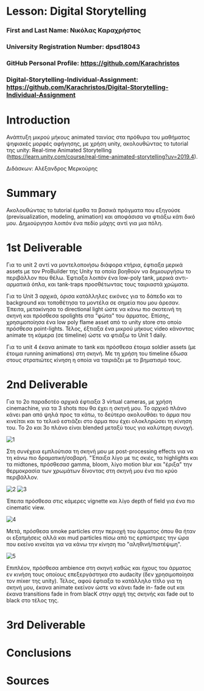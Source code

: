 # Lesson: Digital Storytelling

### First and Last Name: Νικόλας Καραχρήστος
### University Registration Number: dpsd18043 
### GitHub Personal Profile: https://github.com/Karachristos 
### Digital-Storytelling-Individual-Assignment: https://github.com/Karachristos/Digital-Storytelling-Individual-Assignment

# Introduction

Ανάπτυξη μικρού μήκους animated ταινίας στα πρόθυρα του μαθήματος ψηφιακές μορφές αφήγησης, με χρήση unity, ακολουθώντας το tutorial της unity: Real-time Animated Storytelling (https://learn.unity.com/course/real-time-animated-storytelling?uv=2019.4).

Διδάσκων: Αλέξανδρος Μερκούρης

# Summary

Ακολουθώντας το tutorial έμαθα τα βασικά πράγματα που εξηγούσε (previsualization, modeling, animation) και αποφάσισα να φτιάξω κάτι δικό μου.
Δημιούργησα λοιπόν ένα πεδίο μάχης αντί για μια πόλη.

# 1st Deliverable

Για το unit 2 αντί να μοντελοποιήσω διάφορα κτήρια, έφτιαξα μερικά assets με τον ProBuilder της Unity τα οποία βοηθούν να δημιουργήσω το περιβάλλον που θέλω.
Έφτιαξα λοιπόν ένα low-poly tank, μερικά αντι-αρματικά όπλα, και tank-traps προσθέτωντας τους ταιριαστά χρώματα.

Για το Unit 3 αρχικά, όρισα κατάλληλες εικόνες για το δάπεδο και το background και τοποθέτησα τα μοντέλα σε σημεία που μου άρεσαν.
Έπειτα, μετακίνησα το directional light ώστε να κάνω πιο σκοτεινή τη σκηνή και πρόσθεσα spolights στα "φώτα" του άρματος. Επίσης, χρησιμοποίησα ένα low poly flame asset από το unity store στο οποίο πρόσθεσα point-lights. Τέλος, έξτιαξα ένα μικρού μήκους video κάνοντας animate τη κάμερα (σε timeline) ώστε να φτιάξω το Unit 1 daily.

Για το unit 4 έκανα animate το tank και πρόσθεσα έτοιμα soldier assets (με έτοιμα running animations) στη σκηνή. Με τη χρήση του timeline έδωσα στους στρατιώτες κίνηση 
η οποία να ταιριάζει με το βηματισμό τους.

# 2nd Deliverable

Για το 2ο παραδοτέο αρχικά έφτιαξα 3 virtual cameras, με χρήση cinemachine, για τα 3 shots που θα έχει η σκηνή μου.
Το αρχικό πλάνο κάνει pan από ψηλά προς τα κάτω, το δεύτερο ακολουθάει το άρμα που κινείται και το τελικό εστιάζει στο άρμα που έχει ολοκληρώσει τη κίνηση του.
Το 2ο και 3ο πλάνο είναι blended μεταξύ τους για καλύτερη συνοχή.

![1](https://user-images.githubusercontent.com/117390085/236718311-cba41411-9e2f-4e5d-a7a9-f8f510824a54.PNG)

Στη συνέχεια εμπλούτισα τη σκηνή μου με post-processing effects για να τη κάνω πιο δραματική/σοβαρή. "Έπαιξα λίγο με τις σκιές, τα highlights και τα midtones, πρόσθεσασ gamma, bloom, λίγο motion blur και "έριξα" την θερμοκρασία των χρωμάτων δίνοντας στη σκηνή μου ένα πιο κρύο περιβάλλον.

![2](https://user-images.githubusercontent.com/117390085/236719679-95425a54-0017-4d31-9ed4-9844e30cc590.PNG)
![3](https://user-images.githubusercontent.com/117390085/236719693-23828537-c7c6-4352-9e41-b25c0cf0f9df.PNG)

Έπειτα πρόσθεσα στις κάμερες vignette και λίγο depth of field για ένα πιο cinematic view.

![4](https://user-images.githubusercontent.com/117390085/236720007-410d429d-748e-4c0d-bf4a-d690c2659611.PNG)

Μετά, πρόσθεσα smoke particles στην περιοχή του άρματος όπου θα ήταν οι εξατμήσεις αλλά και mud particles πίσω από τις ερπύστριες την ώρα που εκείνο κινείται για να κάνω την κίνηση πιο "αληθινή/πιστέψιμη".

![5](https://user-images.githubusercontent.com/117390085/236720591-3ba19e5e-8155-4d91-8fa7-21930390a662.PNG)

Επιπλέον, πρόσθεσα ambience στη σκηνή καθώς και ήχους του άρματος εν κινήση τους οποίους επεξεργάστηκα στο audacity (δεν χρησιμοποίησα τον mixer της unity).
Τέλος, αφού έφτιαξα το κατάλληλο τίτλο για τη σκηνή μου, έκανα animate εκείνον ώστε να κάνει fade in- fade out και έκανα transitions fade in from blacK στην αρχή της σκηνής και fade out to black στο τέλος της. 

# 3rd Deliverable 


# Conclusions


# Sources
